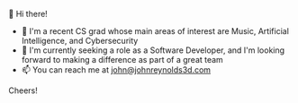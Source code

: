 👋  Hi there!

- 💞️  I'm a recent CS grad whose main areas of interest are Music, Artificial Intelligence, and Cybersecurity
- 👀  I'm currently seeking a role as a Software Developer, and I'm looking forward to making a difference as part of a great team
- 📫  You can reach me at john@johnreynolds3d.com

Cheers!
